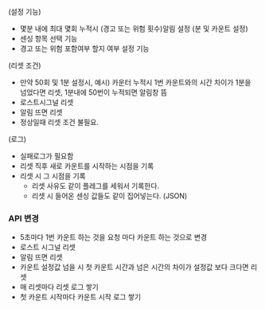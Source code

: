 (설정 기능)  

- 몇분 내에 최대 몇회 누적시 (경고 또는 위험 횟수)알림 설정 (분 및 카운트 설정)
- 센싱 항목 선택 기능
- 경고 또는 위험 포함여부 할지 여부 설정 기능

(리셋 조건)  

- 만약 50회 및 1분 설정시, 예시) 카운터 누적시 1번 카운트와의 시간 차이가 1분을 넘었다면 리셋, 1분내에 50번이 누적되면 알림창 뜸
- 로스트시그널 리셋
- 알림 뜨면 리셋
- 정상일때 리셋 조건 불필요.

(로그)
- 실패로그가 필요함
- 리셋 직후 새로 카운트를 시작하는 시점을 기록
- 리셋 시 그 시점을 기록
	- 리셋 사유도 같이 플레그를 세워서 기록한다.
	- 리셋 시 들어온 센싱 값들도 같이 집어넣는다. (JSON)

### API 변경
-  5초마다 1번 카운트 하는 것을 요청 마다 카운트 하는 것으로 변경
-  로스트 시그널 리셋
-  알림 뜨면 리셋
-  카운트 설정값 넘을 시 첫 카운트 시간과 넘은 시간의 차이가 설정값 보다 크다면 리셋
-  매 리셋마다 리셋 로그 쌓기
-  첫 카운트 시작마다 카운트 시작 로그 쌓기
